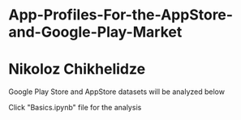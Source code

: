 # App-Profiles-For-the-AppStore-and-Google-Play-Market
# Nikoloz Chikhelidze
Google Play Store and AppStore datasets will be analyzed below

Click "Basics.ipynb" file for the analysis

